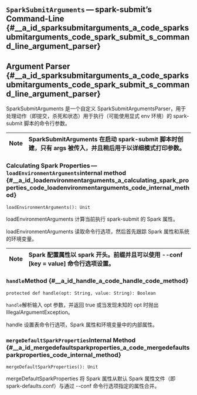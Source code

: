 ## `SparkSubmitArguments` — spark-submit’s Command-Line  {#__a_id_sparksubmitarguments_a_code_sparksubmitarguments_code_spark_submit_s_command_line_argument_parser}

## Argument Parser {#__a_id_sparksubmitarguments_a_code_sparksubmitarguments_code_spark_submit_s_command_line_argument_parser}

SparkSubmitArguments 是一个自定义 SparkSubmitArgumentsParser，用于处理动作（即提交，杀死和状态）用于执行（可能使用显式 env 环境）的 spark-submit 脚本的命令行参数。

| Note | SparkSubmitArguments 在启动 spark-submit 脚本时创建，只有 args 被传入，并且稍后用于以详细模式打印参数。 |
| :---: | :--- |


### Calculating Spark Properties — `loadEnvironmentArguments`internal method {#__a_id_loadenvironmentarguments_a_calculating_spark_properties_code_loadenvironmentarguments_code_internal_method}

```
loadEnvironmentArguments(): Unit
```

loadEnvironmentArguments 计算当前执行 spark-submit 的 Spark 属性。 

loadEnvironmentArguments 读取命令行选项，然后首先跟踪 Spark 属性和系统的环境变量。

| Note | Spark 配置属性以 spark 开头。前缀并且可以使用 --conf \[key = value\] 命令行选项设置。 |
| :---: | :--- |


### `handle`Method {#__a_id_handle_a_code_handle_code_method}

```
protected def handle(opt: String, value: String): Boolean
```

`handle`解析输入 opt 参数，并返回 true 或当发现未知的 opt 时抛出 IllegalArgumentException。

handle 设置表命令行选项，Spark 属性和环境变量中的内部属性。

### `mergeDefaultSparkProperties`Internal Method {#__a_id_mergedefaultsparkproperties_a_code_mergedefaultsparkproperties_code_internal_method}

```
mergeDefaultSparkProperties(): Unit
```

mergeDefaultSparkProperties 将 Spark 属性从默认 Spark 属性文件（即 spark-defaults.conf）与通过 --conf 命令行选项指定的属性合并。

